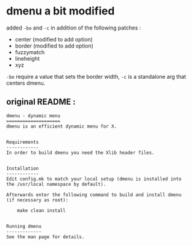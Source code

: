 # dmenu a bit modified

added `-bo` and `-c` in addition of the following patches :  

+ center (modified to add option)
+ border (modified to add option)
+ fuzzymatch
+ lineheight
+ xyz

`-bo` require a value that sets the border width, `-c` is a standalone arg that centers dmenu.

## original README :

```
dmenu - dynamic menu
====================
dmenu is an efficient dynamic menu for X.


Requirements
------------
In order to build dmenu you need the Xlib header files.


Installation
------------
Edit config.mk to match your local setup (dmenu is installed into
the /usr/local namespace by default).

Afterwards enter the following command to build and install dmenu
(if necessary as root):

    make clean install


Running dmenu
-------------
See the man page for details.
```
